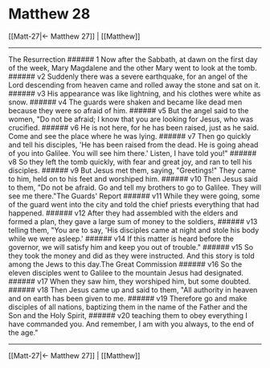 # Matthew 28

[[Matt-27|← Matthew 27]] | [[Matthew]]
***

The Resurrection ###### 1 Now after the Sabbath, at dawn on the first day of the week, Mary Magdalene and the other Mary went to look at the tomb. ###### v2 Suddenly there was a severe earthquake, for an angel of the Lord descending from heaven came and rolled away the stone and sat on it. ###### v3 His appearance was like lightning, and his clothes were white as snow. ###### v4 The guards were shaken and became like dead men because they were so afraid of him. ###### v5 But the angel said to the women, "Do not be afraid; I know that you are looking for Jesus, who was crucified. ###### v6 He is not here, for he has been raised, just as he said. Come and see the place where he was lying. ###### v7 Then go quickly and tell his disciples, 'He has been raised from the dead. He is going ahead of you into Galilee. You will see him there.' Listen, I have told you!" ###### v8 So they left the tomb quickly, with fear and great joy, and ran to tell his disciples. ###### v9 But Jesus met them, saying, "Greetings!" They came to him, held on to his feet and worshiped him. ###### v10 Then Jesus said to them, "Do not be afraid. Go and tell my brothers to go to Galilee. They will see me there."The Guards' Report ###### v11 While they were going, some of the guard went into the city and told the chief priests everything that had happened. ###### v12 After they had assembled with the elders and formed a plan, they gave a large sum of money to the soldiers, ###### v13 telling them, "You are to say, 'His disciples came at night and stole his body while we were asleep.' ###### v14 If this matter is heard before the governor, we will satisfy him and keep you out of trouble." ###### v15 So they took the money and did as they were instructed. And this story is told among the Jews to this day.The Great Commission ###### v16 So the eleven disciples went to Galilee to the mountain Jesus had designated. ###### v17 When they saw him, they worshiped him, but some doubted. ###### v18 Then Jesus came up and said to them, "All authority in heaven and on earth has been given to me. ###### v19 Therefore go and make disciples of all nations, baptizing them in the name of the Father and the Son and the Holy Spirit, ###### v20 teaching them to obey everything I have commanded you. And remember, I am with you always, to the end of the age."

***
[[Matt-27|← Matthew 27]] | [[Matthew]]
